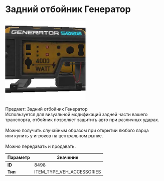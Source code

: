 # Задний отбойник Генератор

![Item Image](../img/8498.webp?raw=true)

Предмет: Задний отбойник Генератор<br>Используется для визуальной модификаций задней части вашего<br>транспорта, отбойник позволяет защитить авто при различных ударах.<br><br>Можно получить случайным образом при открытии любого ларца<br>или купить у игроков на центральном рынке.<br><br>Можно передавать и продавать.


| Параметр | Значение |
|----------|----------|
| **ID** | 8498 |
| **Тип** | ITEM_TYPE_VEH_ACCESSORIES |

